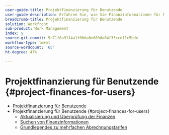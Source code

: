 ```yaml
---
user-guide-title: Projektfinanzierung für Benutzende
user-guide-description: Erfahren Sie, wie Sie Finanzinformationen für Projekte verfolgen, Kosten- und Umsatztypen festlegen und Abrechnungsraten außer Kraft setzen können. Dieses Tutorial richtet sich an Benutzer, die die Finanzdaten zu einem Projekt verfolgen.
breadcrumb-title: Projektfinanzierung für Benutzende
solution: Workfront
sub-product: Work Management
index: y
source-git-commit: 5c71f8a9114a1f00da0e889da04f35cce11c5bde
workflow-type: tm+mt
source-wordcount: '65'
ht-degree: 47%

---
```




# Projektfinanzierung für Benutzende {#project-finances-for-users}

+ [Projektfinanzierung für Benutzende](overview.md)
+ Projektfinanzierung für Benutzende {#project-finances-for-users}
   + [Aktualisierung und Überprüfung der Finanzen](update-and-review-finances.md)
   + [Suchen von Finanzinformationen](find-financial-information.md)
   + [Grundlegendes zu mehrfachen Abrechnungstarifen](multiple-billing-rates.md)

